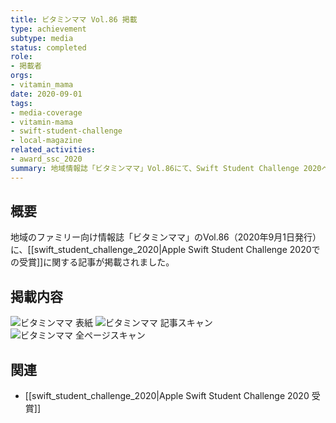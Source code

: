 ```yaml
---
title: ビタミンママ Vol.86 掲載
type: achievement
subtype: media
status: completed
role:
- 掲載者
orgs:
- vitamin_mama
date: 2020-09-01
tags:
- media-coverage
- vitamin-mama
- swift-student-challenge
- local-magazine
related_activities:
- award_ssc_2020
summary: 地域情報誌「ビタミンママ」Vol.86にて、Swift Student Challenge 2020への入賞が紹介されました。
---
```

## 概要
地域のファミリー向け情報誌「ビタミンママ」のVol.86（2020年9月1日発行）に、[[swift_student_challenge_2020|Apple Swift Student Challenge 2020での受賞]]に関する記事が掲載されました。

## 掲載内容
![ビタミンママ 表紙](linked_assets/10_Achievements/media/vitamin_mama_2020_09_01/vitamin_mama_article_scan.jpg)
![ビタミンママ 記事スキャン](linked_assets/10_Achievements/media/vitamin_mama_2020_09_01/vitamin_mama_article_scan.jpg)
![ビタミンママ 全ページスキャン](linked_assets/10_Achievements/media/vitamin_mama_2020_09_01/vitamin_mama_full_page_scan.jpg)

## 関連
- [[swift_student_challenge_2020|Apple Swift Student Challenge 2020 受賞]]
